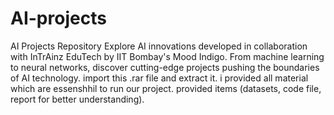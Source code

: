 # AI-projects
AI Projects Repository  Explore AI innovations developed in collaboration with InTrAinz EduTech by IIT Bombay's Mood Indigo. From machine learning to neural networks, discover cutting-edge projects pushing the boundaries of AI technology.
import this .rar file and extract it.
i provided all material which are essenshhil to run our project.
provided items (datasets, code file, report for better understanding).

